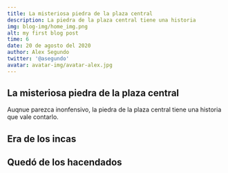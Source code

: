 ```yaml
---
title: La misteriosa piedra de la plaza central
description: La piedra de la plaza central tiene una historia
img: blog-img/home_img.png
alt: my first blog post
time: 6
date: 20 de agosto del 2020
author: Alex Segundo
twitter: '@asegundo'
avatar: avatar-img/avatar-alex.jpg
---
```


## La misteriosa piedra de la plaza central

Auqnue parezca inonfensivo, la piedra de la plaza central tiene una historia que vale contarlo.

## Era de los incas 

## Quedó de los hacendados